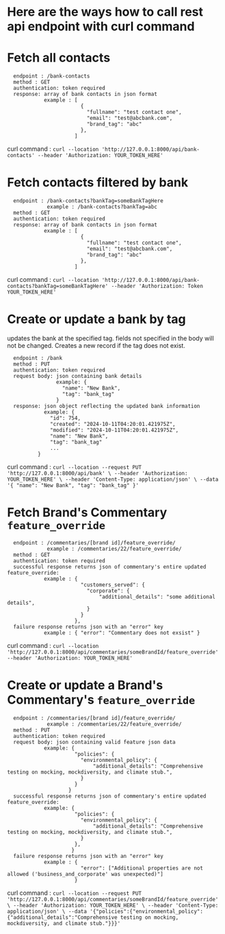 # Here are the ways how to call rest api endpoint with curl command


# Fetch all contacts
```
  endpoint : /bank-contacts
  method : GET
  authentication: token required
  response: array of bank contacts in json format
            example : [
                        {
                          "fullname": "test contact one",
                          "email": "test@abcbank.com",
                          "brand_tag": "abc"
                        },
                      ]
```

  curl command : `curl --location 'http://127.0.0.1:8000/api/bank-contacts' --header 'Authorization: YOUR_TOKEN_HERE'`

# Fetch contacts filtered by bank
```
  endpoint : /bank-contacts?bankTag=someBankTagHere
             example : /bank-contacts?bankTag=abc
  method : GET
  authentication: token required
  response: array of bank contacts in json format
            example : [
                        {
                          "fullname": "test contact one",
                          "email": "test@abcbank.com",
                          "brand_tag": "abc"
                        },
                      ]
```

  curl command : `curl --location 'http://127.0.0.1:8000/api/bank-contacts?bankTag=someBankTagHere' --header 'Authorization: Token YOUR_TOKEN_HERE'`

# Create or update a bank by tag
updates the bank at the specified tag.  fields not specified in the body will not be changed.  Creates a new record if the tag does not exist.

```
  endpoint : /bank
  method : PUT
  authentication: token required
  request body: json containing bank details
                example: {
                  "name": "New Bank",
                  "tag": "bank_tag"
                }
  response: json object reflecting the updated bank information
            example: {
              "id": 754,
              "created": "2024-10-11T04:20:01.421975Z",
              "modified": "2024-10-11T04:20:01.421975Z",
              "name": "New Bank",
              "tag": "bank_tag"
              ...
          }
```

  curl command : `curl --location --request PUT 'http://127.0.0.1:8000/api/bank' \ --header 'Authorization: YOUR_TOKEN_HERE' \ --header 'Content-Type: application/json' \ --data '{ "name": "New Bank", "tag": "bank_tag" }'`

# Fetch Brand's Commentary `feature_override`
```
  endpoint : /commentaries/[brand id]/feature_override/
             example : /commentaries/22/feature_override/
  method : GET
  authentication: token required
  successful response returns json of commentary's entire updated feature_override:
            example : {
                        "customers_served": {
                          "corporate": {
                              "additional_details": "some additional details",
                          }
                        }
                      },
  failure response returns json with an "error" key
            example : { "error": "Commentary does not exsist" }
```
  curl command : `curl --location 'http://127.0.0.1:8000/api/commentaries/someBrandId/feature_override' --header 'Authorization: YOUR_TOKEN_HERE'`

# Create or update a Brand's Commentary's `feature_override`

```
  endpoint : /commentaries/[brand id]/feature_override/
             example : /commentaries/22/feature_override/
  method : PUT
  authentication: token required
  request body: json containing valid feature json data
            example: {
                      "policies": {
                        "environmental_policy": {
                            "additional_details": "Comprehensive testing on mocking, mockdiversity, and climate stub.",
                        }
                      }
                    }
  successful response returns json of commentary's entire updated feature_override:
            example: {
                      "policies": {
                        "environmental_policy": {
                            "additional_details": "Comprehensive testing on mocking, mockdiversity, and climate stub.",
                        }
                      },
                     }
  failure response returns json with an "error" key
            example : {
                        "error": ["Additional properties are not allowed ('business_and_corporate' was unexpected)"]
                      }
```
  curl command : `curl --location --request PUT 'http://127.0.0.1:8000/api/commentaries/someBrandId/feature_override' \ --header 'Authorization: YOUR_TOKEN_HERE' \ --header 'Content-Type: application/json' \ --data '{"policies":{"environmental_policy":{"additional_details":"Comprehensive testing on mocking, mockdiversity, and climate stub."}}}'`